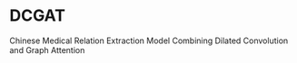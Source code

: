 # DCGAT
Chinese Medical Relation Extraction Model Combining Dilated Convolution and Graph Attention
